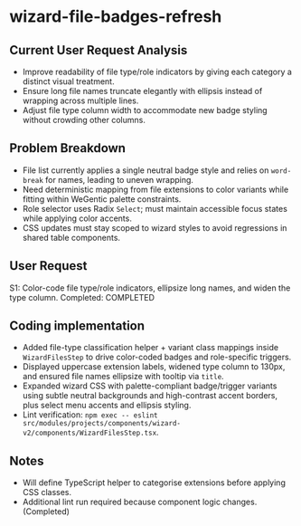 # wizard-file-badges-refresh

## Current User Request Analysis
- Improve readability of file type/role indicators by giving each category a distinct visual treatment.
- Ensure long file names truncate elegantly with ellipsis instead of wrapping across multiple lines.
- Adjust file type column width to accommodate new badge styling without crowding other columns.

## Problem Breakdown
- File list currently applies a single neutral badge style and relies on `word-break` for names, leading to uneven wrapping.
- Need deterministic mapping from file extensions to color variants while fitting within WeGentic palette constraints.
- Role selector uses Radix `Select`; must maintain accessible focus states while applying color accents.
- CSS updates must stay scoped to wizard styles to avoid regressions in shared table components.

## User Request
S1: Color-code file type/role indicators, ellipsize long names, and widen the type column.
Completed: COMPLETED

## Coding implementation
- Added file-type classification helper + variant class mappings inside `WizardFilesStep` to drive color-coded badges and role-specific triggers.
- Displayed uppercase extension labels, widened type column to 130px, and ensured file names ellipsize with tooltip via `title`.
- Expanded wizard CSS with palette-compliant badge/trigger variants using subtle neutral backgrounds and high-contrast accent borders, plus select menu accents and ellipsis styling.
- Lint verification: `npm exec -- eslint src/modules/projects/components/wizard-v2/components/WizardFilesStep.tsx`.

## Notes
- Will define TypeScript helper to categorise extensions before applying CSS classes.
- Additional lint run required because component logic changes. (Completed)
